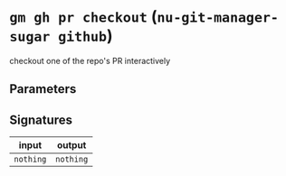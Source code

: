 # `gm gh pr checkout` (`nu-git-manager-sugar github`)
checkout one of the repo's PR interactively



## Parameters


## Signatures
| input     | output    |
| --------- | --------- |
| `nothing` | `nothing` |
